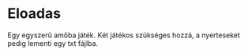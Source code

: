 # Eloadas
Egy egyszerű amőba játék. Két játékos szükséges hozzá, a nyerteseket pedig lementi egy txt fájlba.

